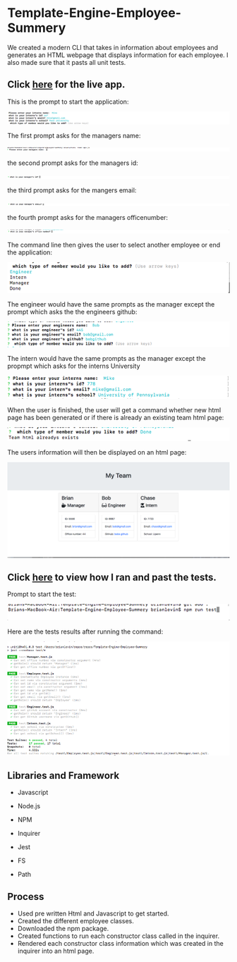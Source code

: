 # Template-Engine-Employee-Summery



 We created a modern CLI that takes in information about employees and generates an HTML webpage that displays information for each employee. I also made sure that it pasts all unit tests.  
  
## Click [here](https://drive.google.com/file/d/15jffPtdfOj3spxVYMkrLxlPKhJ8msG7P/view?usp=sharing) for the live app.

This is the prompt to start the application:


 ![Start Screenshot](images/start.png)
 
 The first prompt asks for the managers name:
 
 
 ![Name Screenshot](images/managername.png)
 
 the second prompt asks for the managers id:
 
 
 ![ID Screenshot](images/managerid.png)
 
 the third prompt asks for the mangers email:
 
 
 ![Email Screenshot](images/manageremail.png)
 
 the fourth prompt asks for the managers officenumber:
 
 ![Office Screenshot](images/managerofficenumber.png)
 
 The command line then gives the user to select another employee or  end the application:
 
 ![Selection Screenshot](images/selection.png) 
 
 The engineer would have the same prompts as the manager except the prompt which asks the the engineers github:
 
 ![Engineer Screenshot](images/engineer.png)
 
 The intern would have the same prompts as the manager except the propmpt which asks for the interns University
 
 
 ![Intern Screenshot](images/intern.png) 
 
 When the user is finished, the user will get a command whether new html page has been generated or if there is already an existing team html page:
 

 ![Done Screenshot](images/done.png)
 
 The users information will then be displayed on an html page:
 
 ![Display Screenshot](images/Team.png) 
 
 
## Click [here](https://drive.google.com/file/d/1YJE-pKfLD88TKMU1A5n1AaIfIHThwnhL/view?usp=sharing) to view how I ran and past the tests.

Prompt to start the test:

 ![Run test Screenshot](images/runtest.png)
 
 Here are the tests results after running the command:
 
 
 ![Completed tests Screenshot](images/completedtests.png) 

## Libraries and Framework
- Javascript

- Node.js

- NPM

- Inquirer

- Jest

- FS

- Path




## Process

- Used pre written Html and  Javascript   to get started.
- Created the different employee classes.
- Downloaded the npm package.
- Created functions to  run each constructor class called in the inquirer.
-  Rendered each constructor class information  which was created in the inquirer into an  html page. 

